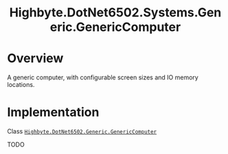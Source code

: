 <h1 align="center">Highbyte.DotNet6502.Systems.Generic.GenericComputer</h1>

# Overview

A generic computer, with configurable screen sizes and IO memory locations.

# Implementation
Class [```Highbyte.DotNet6502.Generic.GenericComputer```](Generic/GenericComputer.cs)

TODO